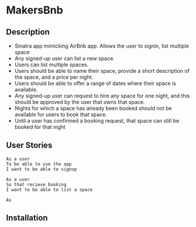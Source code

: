 # MakersBnb 

Description
-------
* Sinatra app mimicking AirBnb app. Allows the user to signin, list multiple space
* Any signed-up user can list a new space.
* Users can list multiple spaces.
* Users should be able to name their space, provide a short description of the space, and a price per night.
* Users should be able to offer a range of dates where their space is available.
* Any signed-up user can request to hire any space for one night, and this should be approved by the user that owns that space.
* Nights for which a space has already been booked should not be available for users to book that space.
* Until a user has confirmed a booking request, that space can still be booked for that night

User Stories
------
```
As a user 
To be able to use the app 
I want to be able to signup

As a user
So that recieve booking
I want to be able to list a space

As

```

Installation 
-------






